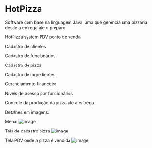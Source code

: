 # HotPizza
Software com base na linguagem Java, uma que gerencia uma pizzaria desde a entrega ate o preparo

HotPizza system
PDV ponto de venda

Cadastro de clientes

Cadastro de funcionários

Cadastro de pizza

Cadastro de ingredientes

Gerenciamento financeiro

Níveis de acesso por funcionários

Controle da produção da pizza ate a entrega

Detalhes em imagens:
 
Menu:
![image](https://user-images.githubusercontent.com/60722028/118081227-48ec2f00-b391-11eb-81f8-410ddab54e47.png)

Tela de cadastro pizza
![image](https://user-images.githubusercontent.com/60722028/118081257-586b7800-b391-11eb-885a-fff53c24cf0d.png)

Tela PDV onde a pizza é vendida
![image](https://user-images.githubusercontent.com/60722028/118081286-67eac100-b391-11eb-84d7-8df14fff5390.png)
